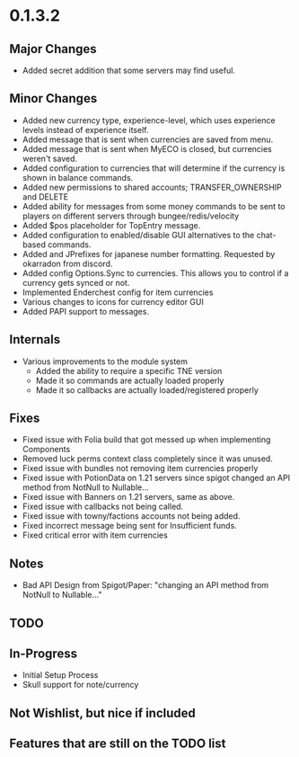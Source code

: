 # 0.1.3.2

## Major Changes

- Added secret addition that some servers may find useful.

## Minor Changes

- Added new currency type, experience-level, which uses experience levels instead of experience
  itself.
- Added message that is sent when currencies are saved from menu.
- Added message that is sent when MyECO is closed, but currencies weren't saved.
- Added configuration to currencies that will determine if the currency is shown in balance
  commands.
- Added new permissions to shared accounts; TRANSFER_OWNERSHIP and DELETE
- Added ability for messages from some money commands to be sent to players on different servers
  through bungee/redis/velocity
- Added $pos placeholder for TopEntry message.
- Added configuration to enabled/disable GUI alternatives to the chat-based commands.
- Added <shortenj> and JPrefixes for japanese number formatting. Requested by okarradon from
  discord.
- Added config Options.Sync to currencies. This allows you to control if a currency gets synced or not.
- Implemented Enderchest config for item currencies
- Various changes to icons for currency editor GUI
- Added PAPI support to messages.

## Internals

- Various improvements to the module system
    - Added the ability to require a specific TNE version
    - Made it so commands are actually loaded properly
    - Made it so callbacks are actually loaded/registered properly

## Fixes

- Fixed issue with Folia build that got messed up when implementing Components
- Removed luck perms context class completely since it was unused.
- Fixed issue with bundles not removing item currencies properly
- Fixed issue with PotionData on 1.21 servers since spigot changed an API method from NotNull to
  Nullable...
- Fixed issue with Banners on 1.21 servers, same as above.
- Fixed issue with callbacks not being called.
- Fixed issue with towny/factions accounts not being added.
- Fixed incorrect message being sent for Insufficient funds.
- Fixed critical error with item currencies

## Notes

- Bad API Design from Spigot/Paper: "changing an API method from NotNull to Nullable..."

## TODO

## In-Progress

- Initial Setup Process
- Skull support for note/currency

## Not Wishlist, but nice if included

## Features that are still on the TODO list